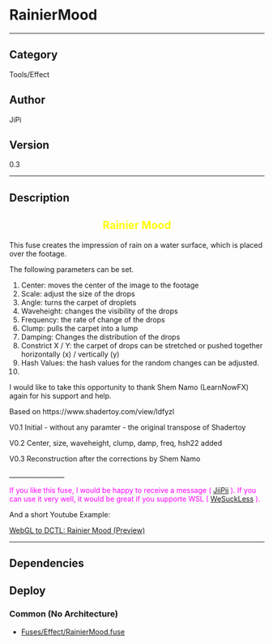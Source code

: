 # RainierMood
___

## Category
Tools/Effect

## Author
JiPi

## Version
0.3

___

## Description
<center><h2><font color="yellow">Rainier Mood</h2></font></center>


<p>This fuse creates the impression of rain on a water surface, which is placed over the footage.</p>
<p>The following parameters can be set.</p>



<ol>
	<li> Center: moves the center of the image to the footage</li>
	<li> Scale: adjust the size of the drops</li>
	<li> Angle: turns the carpet of droplets</li>
	<li> Waveheight: changes the visibility of the drops</li>
	<li> Frequency: the rate of change of the drops</li>
	<li> Clump: pulls the carpet into a lump</li>
	<li> Damping: Changes the distribution of the drops</li>
	<li> Constrict X / Y: the carpet of drops can be stretched or pushed together horizontally (x) / vertically (y)</li>
	<li> Hash Values: the hash values for the random changes can be adjusted.</li>
	<li></li>
</ol>

<p>I would like to take this opportunity to thank Shem Namo (LearnNowFX) again for his support and help.</p>


<p>Based on https://www.shadertoy.com/view/ldfyzl</p>


<p>V0.1 Initial - without any paramter - the original transpose of Shadertoy
<p>V0.2 Center, size, waveheight, clump, damp, freq, hsh22 added
<p>V0.3 Reconstruction after the corrections by Shem Namo


<p>_________________</p>

<p><font color="fuchsia"> If you like this fuse, I would be happy to receive a message ( <a href="https://www.steakunderwater.com/wesuckless/memberlist.php?mode=viewprofile&u=4700">JiiPii</a> ). 
If you can use it very well, it would be great if you supporte WSL ( <a href="https://www.steakunderwater.com">WeSuckLess</a> ).
</font><p>


<p>And a short Youtube Example: </p>
<a href="https://www.youtube.com/watch?v=2KZpAD7nIaU">WebGL to DCTL: Rainier Mood (Preview)</a>




___

## Dependencies

## Deploy

### Common (No Architecture)

<ul>
<li><a href="https://gitlab.com/WeSuckLess/Reactor/-/blob/master/Atoms/com.JiPi.RainierMood/Fuses/Effect/RainierMood.fuse?ref_type=heads">Fuses/Effect/RainierMood.fuse</a></li>
</ul>
